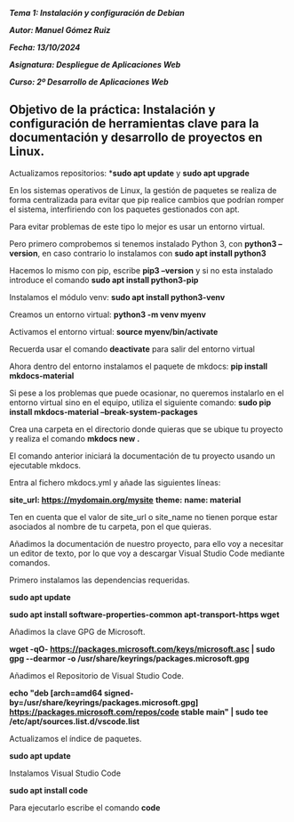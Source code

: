***Tema 1: Instalación y configuración de Debian***

***Autor: Manuel Gómez Ruiz***

***Fecha: 13/10/2024***

***Asignatura: Despliegue de Aplicaciones Web***

***Curso: 2º Desarrollo de Aplicaciones Web***

## Objetivo de la práctica: Instalación y configuración de herramientas clave para la documentación y desarrollo de proyectos en Linux.

Actualizamos repositorios: ***sudo apt update** y **sudo apt upgrade**

En los sistemas operativos de Linux, la gestión de paquetes se realiza de forma centralizada para evitar que pip realice cambios que podrían romper el sistema, interfiriendo con los paquetes gestionados con apt.

Para evitar problemas de este tipo lo mejor es usar un entorno virtual.

Pero primero comprobemos si tenemos instalado Python 3, con **python3 –version**, en caso contrario lo instalamos con **sudo apt install python3**

Hacemos lo mismo con pip, escribe **pip3 –version** y si no esta instalado introduce el comando **sudo apt install python3-pip**

Instalamos el módulo venv: **sudo apt install python3-venv**

Creamos un entorno virtual: **python3 -m venv myenv**

Activamos el entorno virtual: **source myenv/bin/activate**

Recuerda usar el comando **deactivate** para salir del entorno virtual

Ahora dentro del entorno instalamos el paquete de mkdocs: **pip install mkdocs-material**

Si pese a los problemas que puede ocasionar, no queremos instalarlo en el entorno virtual sino en el equipo, utiliza el siguiente comando: 
**sudo pip install mkdocs-material –break-system-packages**

Crea una carpeta en el directorio donde quieras que se ubique tu proyecto y realiza el comando **mkdocs new .**

El comando anterior iniciará la documentación de tu proyecto usando un ejecutable mkdocs.

Entra al fichero mkdocs.yml y añade las siguientes líneas:

**site_url: https://mydomain.org/mysite**
**theme:**
  **name: material**

Ten en cuenta que el valor de site_url o site_name no tienen porque estar asociados al nombre de tu carpeta, pon el que quieras.

Añadimos la documentación de nuestro proyecto, para ello voy a necesitar un editor de texto, por lo que voy a descargar Visual Studio Code mediante comandos.

Primero instalamos las dependencias requeridas.

**sudo apt update**

**sudo apt install software-properties-common apt-transport-https wget**

Añadimos la clave GPG de Microsoft.

**wget -qO- https://packages.microsoft.com/keys/microsoft.asc | sudo gpg --dearmor -o /usr/share/keyrings/packages.microsoft.gpg**

Añadimos el Repositorio de Visual Studio Code.

**echo "deb [arch=amd64 signed-by=/usr/share/keyrings/packages.microsoft.gpg] https://packages.microsoft.com/repos/code stable main" | sudo tee /etc/apt/sources.list.d/vscode.list**

Actualizamos el índice de paquetes.

**sudo apt update**

Instalamos Visual Studio Code

**sudo apt install code**

Para ejecutarlo escribe el comando **code**
